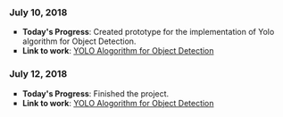 <h3>July 10, 2018</h3>
<ul type = "square">
  <li><strong>Today's Progress</strong>: Created prototype for the implementation of Yolo algorithm for Object Detection.</li>
  <li><strong>Link to work</strong>: <a href='https://github.com/dabasajay/Deep-Learning-Projects/tree/master/YOLO%20Algorithm%20for%20Object%20Detection'>YOLO Alogorithm for Object Detection</a></li>
</ul>
<h3>July 12, 2018</h3>
<ul type = "square">
  <li><strong>Today's Progress</strong>: Finished the project.</li>
  <li><strong>Link to work</strong>: <a href='https://github.com/dabasajay/Deep-Learning-Projects/tree/master/YOLO%20Algorithm%20for%20Object%20Detection'>YOLO Alogorithm for Object Detection</a></li>
</ul>
